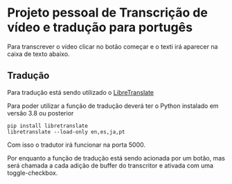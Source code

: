 # Projeto pessoal de Transcrição de vídeo e tradução para portugês

Para transcrever o vídeo clicar no botão começar e o texti irá aparecer na caixa de texto abaixo.


## Tradução

Para tradução está sendo utilizado o [LibreTranslate](https://github.com/LibreTranslate/LibreTranslate)

Para poder utilizar a função de tradução deverá ter o Python instalado em versão 3.8 ou posterior

```
pip install libretranslate
libretranslate --load-only en,es,ja,pt
```

Com isso o tradutor irá funcionar na porta 5000.

Por enquanto a função de tradução está sendo acionada por um botão, mas será chamada a cada adição de buffer do transcritor e ativada com uma toggle-checkbox.